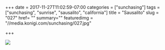 +++
date = 2017-11-27T11:02:59-07:00
categories = ["sunchasing"]
tags = ["sunchasing", "sunrise", "sausalito", "california"]
title = "Sausalito"
slug = "027"
href= ""
summary=""
featuredimg = "//media.konigi.com/sunchasing/027.jpg"

+++

<img src="//media.konigi.com/sunchasing/027.jpg" />
